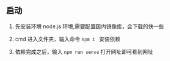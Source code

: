 ## 启动

1. 先安装环境 node.js 环境,需要配置国内镜像库，会下载的快一些

2. cmd 进入文件夹，输入命令 `npm i ` 安装依赖

3. 依赖完成之后，输入 `npm run serve` 打开网址即可看到网址
